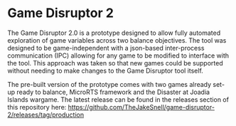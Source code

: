 # Game Disruptor 2
The Game Disruptor 2.0 is a prototype designed to allow fully automated exploration of game variables across two balance objectives.
The tool was designed to be game-independent with a json-based inter-process communication (IPC) allowing for any game to be modified to interface with the tool. This approach was taken so that new games could be supported without needing to make changes to the Game Disruptor tool itself.

The pre-built version of the prototype comes with two games already set-up ready to balance, MicroRTS framework and the Disaster at Joadia Islands wargame.
The latest release can be found in the releases section of this repository here: https://github.com/TheJakeSnell/game-disruptor-2/releases/tag/production
